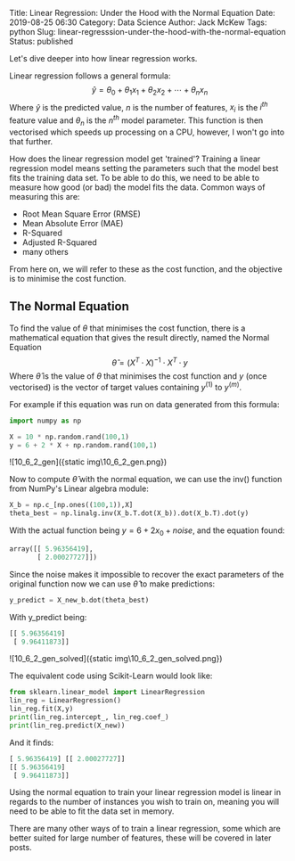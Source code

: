 Title: Linear Regression: Under the Hood with the Normal Equation
Date: 2019-08-25 06:30
Category: Data Science
Author: Jack McKew
Tags: python
Slug: linear-regresssion-under-the-hood-with-the-normal-equation
Status: published

Let's dive deeper into how linear regression works.

Linear regression follows a general formula:
$$
\hat{y} = \theta_0 + \theta_1x_1 + \theta_2x_2 + \cdots + \theta_nx_n
$$
Where $\hat{y}$ is the predicted value, $n$ is the number of features, $x_i$ is the $i^{th}$ feature value and $\theta_n$ is the $n^{th}$ model parameter. This function is then vectorised which speeds up processing on a CPU, however, I won't go into that further.

How does the linear regression model get 'trained'? Training a linear regression model means setting the parameters such that the model best fits the training data set. To be able to do this, we need to be able to measure how good (or bad) the model fits the data. Common ways of measuring this are:

- Root Mean Square Error (RMSE)
- Mean Absolute Error (MAE)
- R-Squared
- Adjusted R-Squared
- many others

From here on, we will refer to these as the cost function, and the objective is to minimise the cost function.

## The Normal Equation

To find the value of $\theta$ that minimises the cost function, there is a mathematical equation that gives the result directly, named the Normal Equation
$$
\hat{\theta} = (X^T \cdot X)^{-1}\cdot X^T \cdot y
$$
Where $\hat{\theta}$ is the value of $\theta$ that minimises the cost function and $y$ (once vectorised) is the vector of target values containing $y^{(1)}$ to $y^{(m)}$. 

For example if this equation was run on data generated from this formula:

```python
import numpy as np

X = 10 * np.random.rand(100,1)
y = 6 + 2 * X + np.random.rand(100,1)
```

![10_6_2_gen]({static img\10_6_2_gen.png})

Now to compute $\hat{\theta}$ with the normal equation, we can use the inv() function from NumPy's Linear algebra module:

```python
X_b = np.c_[np.ones((100,1)),X]
theta_best = np.linalg.inv(X_b.T.dot(X_b)).dot(X_b.T).dot(y)
```

With the actual function being $y = 6 + 2x_0 + noise$, and the equation found:

```python
array([[ 5.96356419],
       [ 2.00027727]])
```

Since the noise makes it impossible to recover the exact parameters of the original function now we can use $\hat{\theta}$ to make predictions:

```python
y_predict = X_new_b.dot(theta_best)
```

With y_predict being:

```python
[[ 5.96356419]
 [ 9.96411873]]
```

![10_6_2_gen_solved]({static img\10_6_2_gen_solved.png})

The equivalent code using Scikit-Learn would look like:

```python
from sklearn.linear_model import LinearRegression
lin_reg = LinearRegression()
lin_reg.fit(X,y)
print(lin_reg.intercept_, lin_reg.coef_)
print(lin_reg.predict(X_new))
```

And it finds:

```python
[ 5.96356419] [[ 2.00027727]]
[[ 5.96356419]
 [ 9.96411873]]
```

Using the normal equation to train your linear regression model is linear in regards to the number of instances you wish to train on, meaning you will need to be able to fit the data set in memory.

There are many other ways of to train a linear regression, some which are better suited for large number of features, these will be covered in later posts.